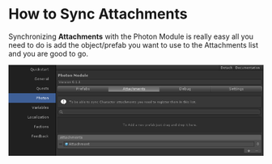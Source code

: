 # How to Sync Attachments

Synchronizing **Attachments** with the Photon Module is really easy all you need to do is add the object/prefab you want to use to the Attachments list and you are good to go.

![](<../../../.gitbook/assets/image (5) (1) (1).png>)
